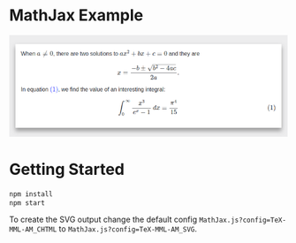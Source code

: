 # MathJax Example

![MathJax example](mathjax.png)

# Getting Started


    npm install
    npm start

To create the SVG output change the default 
config `MathJax.js?config=TeX-MML-AM_CHTML` 
to `MathJax.js?config=TeX-MML-AM_SVG`.
